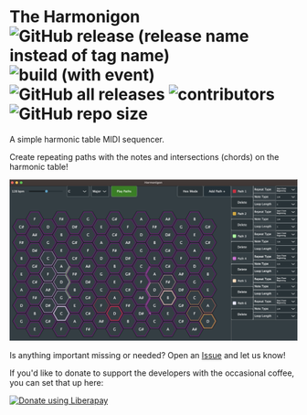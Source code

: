 # The Harmonigon ![GitHub release (release name instead of tag name)](https://img.shields.io/github/v/release/StrangeLoopsAudio/Harmonigon) ![build (with event)](https://img.shields.io/github/actions/workflow/status/StrangeLoopsAudio/Harmonigon/ci.yml) ![GitHub all releases](https://img.shields.io/github/downloads/StrangeLoopsAudio/Harmonigon/total) ![contributors](https://img.shields.io/github/contributors/StrangeLoopsAudio/Harmonigon) ![GitHub repo size](https://img.shields.io/github/repo-size/StrangeLoopsAudio/Harmonigon)

A simple harmonic table MIDI sequencer.

Create repeating paths with the notes and intersections (chords) on the harmonic table!

![Harmonigon](Source/Resources/harmonigon.png)

Is anything important missing or needed? Open an [Issue](github.com/StrangeLoopsAudio/Harmonigon/issues) and let us know!

If you'd like to donate to support the developers with the occasional coffee, you can set that up here: 

<noscript><a href="https://liberapay.com/bboettcher3/donate"><img alt="Donate using Liberapay" src="https://liberapay.com/assets/widgets/donate.svg"></a></noscript>